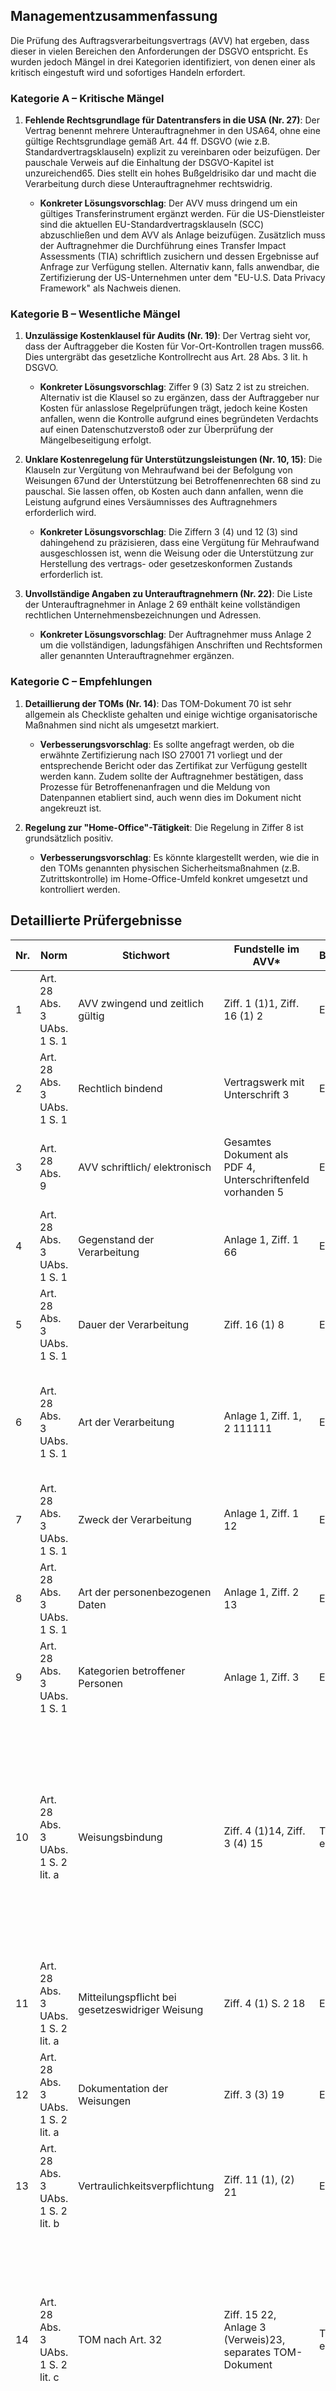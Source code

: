 ## Managementzusammenfassung

Die Prüfung des Auftragsverarbeitungsvertrags (AVV) hat ergeben, dass dieser in vielen Bereichen den Anforderungen der DSGVO entspricht. Es wurden jedoch Mängel in drei Kategorien identifiziert, von denen einer als kritisch eingestuft wird und sofortiges Handeln erfordert.

### Kategorie A – Kritische Mängel

1. **Fehlende Rechtsgrundlage für Datentransfers in die USA (Nr. 27)**: Der Vertrag benennt mehrere Unterauftragnehmer in den USA64, ohne eine gültige Rechtsgrundlage gemäß Art. 44 ff. DSGVO (wie z.B. Standardvertragsklauseln) explizit zu vereinbaren oder beizufügen. Der pauschale Verweis auf die Einhaltung der DSGVO-Kapitel ist unzureichend65. Dies stellt ein hohes Bußgeldrisiko dar und macht die Verarbeitung durch diese Unterauftragnehmer rechtswidrig.
    
    - **Konkreter Lösungsvorschlag**: Der AVV muss dringend um ein gültiges Transferinstrument ergänzt werden. Für die US-Dienstleister sind die aktuellen EU-Standardvertragsklauseln (SCC) abzuschließen und dem AVV als Anlage beizufügen. Zusätzlich muss der Auftragnehmer die Durchführung eines Transfer Impact Assessments (TIA) schriftlich zusichern und dessen Ergebnisse auf Anfrage zur Verfügung stellen. Alternativ kann, falls anwendbar, die Zertifizierung der US-Unternehmen unter dem "EU-U.S. Data Privacy Framework" als Nachweis dienen.
        

### Kategorie B – Wesentliche Mängel

1. **Unzulässige Kostenklausel für Audits (Nr. 19)**: Der Vertrag sieht vor, dass der Auftraggeber die Kosten für Vor-Ort-Kontrollen tragen muss66. Dies untergräbt das gesetzliche Kontrollrecht aus Art. 28 Abs. 3 lit. h DSGVO.
    
    - **Konkreter Lösungsvorschlag**: Ziffer 9 (3) Satz 2 ist zu streichen. Alternativ ist die Klausel so zu ergänzen, dass der Auftraggeber nur Kosten für anlasslose Regelprüfungen trägt, jedoch keine Kosten anfallen, wenn die Kontrolle aufgrund eines begründeten Verdachts auf einen Datenschutzverstoß oder zur Überprüfung der Mängelbeseitigung erfolgt.
        
2. **Unklare Kostenregelung für Unterstützungsleistungen (Nr. 10, 15)**: Die Klauseln zur Vergütung von Mehraufwand bei der Befolgung von Weisungen 67und der Unterstützung bei Betroffenenrechten 68 sind zu pauschal. Sie lassen offen, ob Kosten auch dann anfallen, wenn die Leistung aufgrund eines Versäumnisses des Auftragnehmers erforderlich wird.
    
    - **Konkreter Lösungsvorschlag**: Die Ziffern 3 (4) und 12 (3) sind dahingehend zu präzisieren, dass eine Vergütung für Mehraufwand ausgeschlossen ist, wenn die Weisung oder die Unterstützung zur Herstellung des vertrags- oder gesetzeskonformen Zustands erforderlich ist.
        
3. **Unvollständige Angaben zu Unterauftragnehmern (Nr. 22)**: Die Liste der Unterauftragnehmer in Anlage 2 69 enthält keine vollständigen rechtlichen Unternehmensbezeichnungen und Adressen.
    
    - **Konkreter Lösungsvorschlag**: Der Auftragnehmer muss Anlage 2 um die vollständigen, ladungsfähigen Anschriften und Rechtsformen aller genannten Unterauftragnehmer ergänzen.
        

### Kategorie C – Empfehlungen

1. **Detaillierung der TOMs (Nr. 14)**: Das TOM-Dokument 70 ist sehr allgemein als Checkliste gehalten und einige wichtige organisatorische Maßnahmen sind nicht als umgesetzt markiert.
    
    - **Verbesserungsvorschlag**: Es sollte angefragt werden, ob die erwähnte Zertifizierung nach ISO 27001 71 vorliegt und der entsprechende Bericht oder das Zertifikat zur Verfügung gestellt werden kann. Zudem sollte der Auftragnehmer bestätigen, dass Prozesse für Betroffenenanfragen und die Meldung von Datenpannen etabliert sind, auch wenn dies im Dokument nicht angekreuzt ist.
        
2. **Regelung zur "Home-Office"-Tätigkeit**: Die Regelung in Ziffer 8 ist grundsätzlich positiv.
    
    - **Verbesserungsvorschlag**: Es könnte klargestellt werden, wie die in den TOMs genannten physischen Sicherheitsmaßnahmen (z.B. Zutrittskontrolle) im Home-Office-Umfeld konkret umgesetzt und kontrolliert werden.

## Detaillierte Prüfergebnisse

|Nr.|Norm|Stichwort|Fundstelle im AVV*|Bewertung|Erläuterung/Mangel|
|---|---|---|---|---|---|
|1|Art. 28 Abs. 3 UAbs. 1 S. 1|AVV zwingend und zeitlich gültig|Ziff. 1 (1)1, Ziff. 16 (1) 2|Erfüllt|Der Vertrag wird explizit als AVV i.S.d. Art. 28 DSGVO geschlossen und seine Laufzeit ist an den Hauptvertrag gekoppelt.|
|2|Art. 28 Abs. 3 UAbs. 1 S. 1|Rechtlich bindend|Vertragswerk mit Unterschrift 3|Erfüllt|Der Vertrag stellt ein bindendes Rechtsinstrument dar.|
|3|Art. 28 Abs. 9|AVV schriftlich/ elektronisch|Gesamtes Dokument als PDF 4, Unterschriftenfeld vorhanden 5|Erfüllt|Die Schriftform (hier: elektronische Form nach § 126a BGB durch das Dokument an sich) ist gewahrt. Alle Anlagen sind Teil des Dokuments.|
|4|Art. 28 Abs. 3 UAbs. 1 S. 1|Gegenstand der Verarbeitung|Anlage 1, Ziff. 1 66|Erfüllt|Der Gegenstand ist mit "Bereitstellung der Plattform ‚Tellscale‘" 77 ausreichend präzise benannt.|
|5|Art. 28 Abs. 3 UAbs. 1 S. 1|Dauer der Verarbeitung|Ziff. 16 (1) 8|Erfüllt|Die Dauer ist an die Laufzeit des Hauptvertrages gekoppelt 9, was laut Checkliste ausreichend ist10.|
|6|Art. 28 Abs. 3 UAbs. 1 S. 1|Art der Verarbeitung|Anlage 1, Ziff. 1, 2 111111|Erfüllt|Obwohl die Arten der Verarbeitung (i.S.v. Art. 4 Nr. 2 DSGVO) nicht explizit aufgelistet sind, ergeben sie sich hinreichend klar aus dem Zweck und den Datenarten (z.B. Speicherung, Übermittlung, Bereitstellung).|
|7|Art. 28 Abs. 3 UAbs. 1 S. 1|Zweck der Verarbeitung|Anlage 1, Ziff. 1 12|Erfüllt|Die Zwecke (Bereitstellung/Verbesserung der Dienstleistungen, Analyse) sind präzise genannt.|
|8|Art. 28 Abs. 3 UAbs. 1 S. 1|Art der personenbezogenen Daten|Anlage 1, Ziff. 2 13|Erfüllt|Die Datenarten (Bestands-, Kontakt-, Inhalts-, Abrechnungsdaten) sind klar kategorisiert.|
|9|Art. 28 Abs. 3 UAbs. 1 S. 1|Kategorien betroffener Personen|Anlage 1, Ziff. 3|Erfüllt|Die Kategorien (User, Kunden der User, Interessenten der User) sind benannt.|
|10|Art. 28 Abs. 3 UAbs. 1 S. 2 lit. a|Weisungsbindung|Ziff. 4 (1)14, Ziff. 3 (4) 15|Teilweise erfüllt|Die grundsätzliche Weisungsbindung ist gegeben. Jedoch wird in Ziff. 3 (4) eine Vergütung für Mehraufwände durch ergänzende Weisungen vorbehalten16. Die Checkliste sieht Kostenpflichtigkeit von Weisungen als Mangel an, es sei denn, es handelt sich um Weisungen, die über die vertraglichen Vereinbarungen hinausgehen und nicht zur Abwehr von Rechtsverstößen dienen17. Die Formulierung ist hier zu pauschal.|
|11|Art. 28 Abs. 3 UAbs. 1 S. 2 lit. a|Mitteilungspflicht bei gesetzeswidriger Weisung|Ziff. 4 (1) S. 2 18|Erfüllt|Die Verpflichtung zur Mitteilung vor der Verarbeitung ist korrekt und unter dem Vorbehalt eines wichtigen öffentlichen Interesses formuliert.|
|12|Art. 28 Abs. 3 UAbs. 1 S. 2 lit. a|Dokumentation der Weisungen|Ziff. 3 (3) 19|Erfüllt|Weisungen müssen in Textform erfolgen20, was eine Form der Dokumentation sicherstellt.|
|13|Art. 28 Abs. 3 UAbs. 1 S. 2 lit. b|Vertraulichkeitsverpflichtung|Ziff. 11 (1), (2) 21|Erfüllt|Der Auftragnehmer und seine Beschäftigten werden zur Vertraulichkeit verpflichtet.|
|14|Art. 28 Abs. 3 UAbs. 1 S. 2 lit. c|TOM nach Art. 32|Ziff. 15 22, Anlage 3 (Verweis)23, separates TOM-Dokument|Teilweise erfüllt|Der AVV verweist auf die TOMs und regelt den Umgang mit Änderungen24. Das beigefügte TOM-Dokument 25ist vorhanden, jedoch sind wichtige organisatorische Maßnahmen nicht angekreuzt (z.B. formalisierter Prozess für Auskunftsanfragen 26, dokumentierter Prozess für Datenpannen 27). Die Angabe einer Zertifizierung 28 ist positiv, ersetzt aber nicht die konkreten Maßnahmen.|
|15|Art. 28 Abs. 3 UAbs. 1 S. 2 lit. e|Unterstützung bei Betroffenenrechten|Ziff. 1229, Ziff. 12 (3) 30|Teilweise erfüllt|Die Pflicht zur Unterstützung ist normiert. Jedoch wird in Ziff. 12 (3) eine Vergütung für Mehraufwände des Auftragnehmers vorbehalten31. Gemäß Checkliste ist dies ein Mangel, wenn die Kosten auch dann anfallen, wenn die Unterstützung wegen eines Vertragsverstoßes des Auftragnehmers nötig wird32. Die Klausel ist zu undifferenziert.|
|16|Art. 28 Abs. 3 UAbs. 1 S. 2 lit. f|Unterstützung bei Pflichten aus Art. 32-36|Ziff. 7 (3)33, Ziff. 6 (3)34, Ziff. 4|Erfüllt|Der Auftragnehmer verpflichtet sich zur Unterstützung bei der Einhaltung der Pflichten aus Art. 32-36 DSGVO35. Dies ist für Art. 33, 34 konkretisiert36.|
|17|Art. 28 Abs. 3 UAbs. 1 S. 2 lit. g|Lösch- und Rückgabepflicht|Ziff. 17 37|Erfüllt|Die Regelung entspricht den gesetzlichen Vorgaben, inklusive des Wahlrechts des Auftraggebers und der Berücksichtigung gesetzlicher Aufbewahrungspflichten38.|
|18|Art. 28 Abs. 3 UAbs. 1 S. 2 lit. h|Nachweispflicht|Ziff. 9 (2), (4) 39393939|Erfüllt|Der Auftragnehmer ist zur Auskunftserteilung und Vorlage von Nachweisen (z.B. Testate) verpflichtet, um die Einhaltung der Pflichten zu belegen.|
|19|Art. 28 Abs. 3 UAbs. 1 S. 2 lit. h|Kontrollrechte (Audits)|Ziff. 940, Ziff. 9 (3) 41|Nicht erfüllt|Das Kontrollrecht wird eingeräumt, aber Ziff. 9 (3) verpflichtet den Auftraggeber, die entstehenden Aufwände inkl. Personalkosten für Vor-Ort-Kontrollen zu ersetzen42. Die Checkliste stuft eine solche Kostentragungspflicht, die nicht nach dem Anlass der Kontrolle differenziert, als Mangel ein43.|
|20|Art. 28 Abs. 3 UAbs. 2|Remonstrationspflicht|Ziff. 4 (3) 44|Erfüllt|Der Auftragnehmer ist verpflichtet, den Auftraggeber unverzüglich zu informieren, wenn eine Weisung seiner Auffassung nach gegen Vorschriften verstößt.|
|21|Art. 28 Abs. 2, 4|Unterauftragnehmer nur mit Genehmigung|Ziff. 10 (1), (2) 45|Erfüllt|Es wird eine allgemeine Genehmigung für die in Anlage 2 genannten Unterauftragnehmer erteilt. Für neue oder wechselnde Unterauftragnehmer ist ein Informations- und Widerspruchsverfahren ("Zustimmungsfiktion") vorgesehen 464646, das laut Checkliste unter bestimmten Bedingungen zulässig ist47.|
|22|Art. 28 Abs. 2|Bestimmtheit der Unterauftragnehmer|Anlage 2 48|Teilweise erfüllt|Die Unterauftragnehmer sind mit Dienstleistung und Serverstandort benannt. Es fehlen jedoch die vollständigen rechtlichen Bezeichnungen und Adressen der Unternehmen (z.B. ist "Stripe" kein vollständiger Firmenname). Dies ist laut Checkliste ein Mangel49.|
|23|Art. 28 Abs. 2|Vorherige Information über neue Unterauftragnehmer|Ziff. 10 (2) 50|Erfüllt|Eine "push"-Information in Textform mit einer Frist von 4 Wochen ist vorgesehen 51, was den Anforderungen der Checkliste genügt52.|
|24|Art. 28 Abs. 2|Einspruchsmöglichkeit|Ziff. 10 (2) 5353|Erfüllt|Eine Einspruchsfrist von drei Wochen wird gewährt54. Im Falle des Widerspruchs hat der Auftragnehmer ein Kündigungsrecht mit einer Frist von mindestens 14 Tagen 55, was die in der Checkliste genannte Mindestfrist erfüllt56.|
|25|Art. 28 Abs. 4|Gleiche Pflichten für Unterauftragnehmer|Ziff. 10 (5), (6), (7) 5757575757|Erfüllt|Der AVV verpflichtet den Auftragnehmer, mit Unterauftragnehmern Verträge nach Art. 28 DSGVO zu schließen und dieselben Pflichten aufzuerlegen58. Dies schließt Kontrollrechte explizit ein59.|
|26|Art. 5 Abs. 2|Rechenschaftspflicht|Gesamtvertrag|Teilweise erfüllt|Der Vertrag ist in weiten Teilen klar formuliert, aber die Mängel bei den Kostenklauseln (Nr. 19), der unzureichenden Spezifizierung der Unterauftragnehmer (Nr. 22) und insbesondere beim Datentransfer (Nr. 27) führen zu Unklarheiten bezüglich der vollständigen Einhaltung der Rechenschaftspflicht.|
|27|Art. 44 ff.|Rechtsgrundlage für Datenexporte|Ziff. 4 (2) 60, Anlage 2 61|Nicht erfüllt|Anlage 2 listet mehrere Unterauftragnehmer mit Serverstandort in den USA62. Ziff. 4 (2) erlaubt zwar eine Datenverarbeitung außerhalb der EU/EWR, verweist aber nur allgemein auf die "Voraussetzungen der Art. 44-48 DSGVO"63. Es wird kein konkretes Transferinstrument (z.B. Standardvertragsklauseln inkl. Transfer Impact Assessment oder Angemessenheitsbeschluss) benannt oder beigefügt. Dies ist ein schwerwiegender Verstoß gegen die DSGVO.|

---

